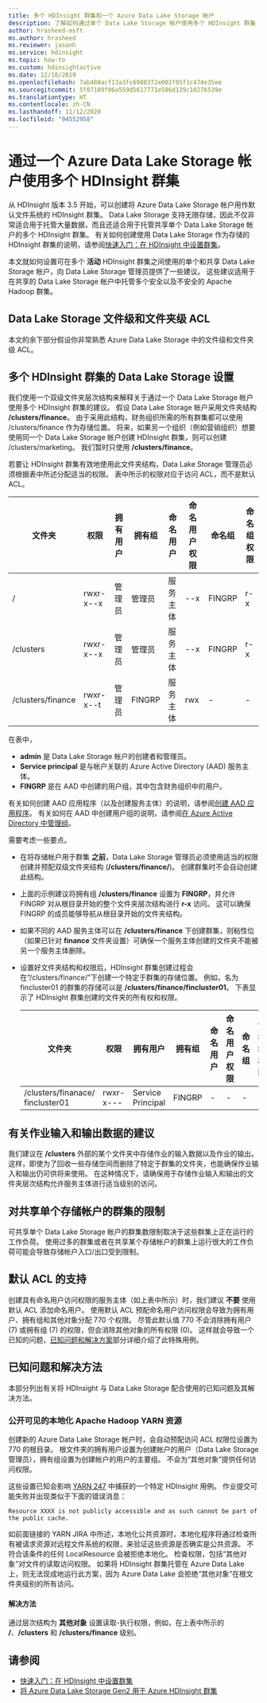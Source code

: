 ```yaml
---
title: 多个 HDInsight 群集和一个 Azure Data Lake Storage 帐户
description: 了解如何通过单个 Data Lake Storage 帐户使用多个 HDInsight 群集
author: hrasheed-msft
ms.author: hrasheed
ms.reviewer: jasonh
ms.service: hdinsight
ms.topic: how-to
ms.custom: hdinsightactive
ms.date: 12/18/2019
ms.openlocfilehash: 7ab480acf13a3fc6980372e002f05f1c474e35ee
ms.sourcegitcommit: 5f07189f06a559d5617771e586d129c10276539e
ms.translationtype: HT
ms.contentlocale: zh-CN
ms.lasthandoff: 11/12/2020
ms.locfileid: "94552958"
---
```

# <a name="use-multiple-hdinsight-clusters-with-an-azure-data-lake-storage-account"></a>通过一个 Azure Data Lake Storage 帐户使用多个 HDInsight 群集

从 HDInsight 版本 3.5 开始，可以创建将 Azure Data Lake Storage 帐户用作默认文件系统的 HDInsight 群集。
Data Lake Storage 支持无限存储，因此不仅非常适合用于托管大量数据，而且还适合用于托管共享单个 Data Lake Storage 帐户的多个 HDInsight 群集。 有关如何创建使用 Data Lake Storage 作为存储的 HDInsight 群集的说明，请参阅[快速入门：在 HDInsight 中设置群集](./hdinsight-hadoop-provision-linux-clusters.md)。

本文就如何设置可在多个 **活动** HDInsight 群集之间使用的单个和共享 Data Lake Storage 帐户，向 Data Lake Storage 管理员提供了一些建议。 这些建议适用于在共享的 Data Lake Storage 帐户中托管多个安全以及不安全的 Apache Hadoop 群集。

## <a name="data-lake-storage-file-and-folder-level-acls"></a>Data Lake Storage 文件级和文件夹级 ACL

本文的余下部分假设你非常熟悉 Azure Data Lake Storage 中的文件级和文件夹级 ACL。

## <a name="data-lake-storage-setup-for-multiple-hdinsight-clusters"></a>多个 HDInsight 群集的 Data Lake Storage 设置

我们使用一个双级文件夹层次结构来解释关于通过一个 Data Lake Storage 帐户使用多个 HDInsight 群集的建议。 假设 Data Lake Storage 帐户采用文件夹结构 **/clusters/finance**。 由于采用此结构，财务组织所需的所有群集都可以使用 /clusters/finance 作为存储位置。 将来，如果另一个组织（例如营销组织）想要使用同一个 Data Lake Storage 帐户创建 HDInsight 群集，则可以创建 /clusters/marketing。 我们暂时只使用 **/clusters/finance**。

若要让 HDInsight 群集有效地使用此文件夹结构，Data Lake Storage 管理员必须根据表中所述分配适当的权限。 表中所示的权限对应于访问 ACL，而不是默认 ACL。

|文件夹  |权限  |拥有用户  |拥有组  | 命名用户 | 命名用户权限 | 命名组 | 命名组权限 |
|---------|---------|---------|---------|---------|---------|---------|---------|
|/ | rwxr-x--x  |管理员 |管理员  |服务主体 |--x  |FINGRP   |r-x         |
|/clusters | rwxr-x--x |管理员 |管理员 |服务主体 |--x  |FINGRP |r-x         |
|/clusters/finance | rwxr-x--t |管理员 |FINGRP  |服务主体 |rwx  |-  |-     |

在表中，

- **admin** 是 Data Lake Storage 帐户的创建者和管理员。
- **Service principal** 是与帐户关联的 Azure Active Directory (AAD) 服务主体。
- **FINGRP** 是在 AAD 中创建的用户组，其中包含财务组织中的用户。

有关如何创建 AAD 应用程序（以及创建服务主体）的说明，请参阅[创建 AAD 应用程序](../active-directory/develop/howto-create-service-principal-portal.md#register-an-application-with-azure-ad-and-create-a-service-principal)。 有关如何在 AAD 中创建用户组的说明，请参阅[在 Azure Active Directory 中管理组](../active-directory/fundamentals/active-directory-groups-create-azure-portal.md)。

需要考虑一些要点。

- 在将存储帐户用于群集 **之前**，Data Lake Storage 管理员必须使用适当的权限创建并预配双级文件夹结构 (**/clusters/finance/**)。 创建群集时不会自动创建此结构。
- 上面的示例建议将拥有组 **/clusters/finance** 设置为 **FINGRP**，并允许 FINGRP 对从根目录开始的整个文件夹层次结构进行 **r-x** 访问。 这可以确保 FINGRP 的成员能够导航从根目录开始的文件夹结构。
- 如果不同的 AAD 服务主体可以在 **/clusters/finance** 下创建群集，则粘性位（如果已针对 **finance** 文件夹设置）可确保一个服务主体创建的文件夹不能被另一个服务主体删除。
- 设置好文件夹结构和权限后，HDInsight 群集创建过程会在“/clusters/finance/”下创建一个特定于群集的存储位置。 例如，名为 fincluster01 的群集的存储可以是 **/clusters/finance/fincluster01**。 下表显示了 HDInsight 群集创建的文件夹的所有权和权限。

    |文件夹  |权限  |拥有用户  |拥有组  | 命名用户 | 命名用户权限 | 命名组 | 命名组权限 |
    |---------|---------|---------|---------|---------|---------|---------|---------|
    |/clusters/finanace/ fincluster01 | rwxr-x---  |Service Principal |FINGRP  |- |-  |-   |-  |

## <a name="recommendations-for-job-input-and-output-data"></a>有关作业输入和输出数据的建议

我们建议在 **/clusters** 外部的某个文件夹中存储作业的输入数据以及作业的输出。 这样，即使为了回收一些存储空间而删除了特定于群集的文件夹，也能确保作业输入和输出仍可供将来使用。 在这种情况下，请确保用于存储作业输入和输出的文件夹层次结构允许服务主体进行适当级别的访问。

## <a name="limit-on-clusters-sharing-a-single-storage-account"></a>对共享单个存储帐户的群集的限制

可共享单个 Data Lake Storage 帐户的群集数限制取决于这些群集上正在运行的工作负荷。 使用过多的群集或者在共享某个存储帐户的群集上运行很大的工作负荷可能会导致存储帐户入口/出口受到限制。

## <a name="support-for-default-acls"></a>默认 ACL 的支持

创建具有命名用户访问权限的服务主体（如上表中所示）时，我们建议 **不要** 使用默认 ACL 添加命名用户。 使用默认 ACL 预配命名用户访问权限会导致为拥有用户、拥有组和其他对象分配 770 个权限。 尽管此默认值 770 不会消除拥有用户 (7) 或拥有组 (7) 的权限，但会消除其他对象的所有权限 (0)。 这样就会导致一个已知的问题，[已知问题和解决方案](#known-issues-and-workarounds)部分详细介绍了此特殊用例。

## <a name="known-issues-and-workarounds"></a>已知问题和解决方法

本部分列出有关将 HDInsight 与 Data Lake Storage 配合使用的已知问题及其解决方法。

### <a name="publicly-visible-localized-apache-hadoop-yarn-resources"></a>公开可见的本地化 Apache Hadoop YARN 资源

创建新的 Azure Data Lake Storage 帐户时，会自动预配访问 ACL 权限位设置为 770 的根目录。 根文件夹的拥有用户设置为创建帐户的用户（Data Lake Storage 管理员），拥有组设置为创建帐户的用户的主要组。 不会为“其他对象”提供任何访问权限。

这些设置已知会影响 [YARN 247](https://hwxmonarch.atlassian.net/browse/YARN-247) 中捕获的一个特定 HDInsight 用例。 作业提交可能失败并出现类似于下面的错误消息：

```output
Resource XXXX is not publicly accessible and as such cannot be part of the public cache.
```

如前面链接的 YARN JIRA 中所述，本地化公共资源时，本地化程序将通过检查所有被请求资源对远程文件系统的权限，来验证这些资源是否确实是公共资源。 不符合该条件的任何 LocalResource 会被拒绝本地化。 检查权限，包括“其他对象”对文件的读取访问权限。 如果将 HDInsight 群集托管在 Azure Data Lake 上，则无法现成地运行此方案，因为 Azure Data Lake 会拒绝“其他对象”在根文件夹级别的所有访问。

#### <a name="workaround"></a>解决方法

通过层次结构为 **其他对象** 设置读取-执行权限，例如，在上表中所示的 **/**、**/clusters** 和 **/clusters/finance** 级别。

## <a name="see-also"></a>请参阅

- [快速入门：在 HDInsight 中设置群集](./hdinsight-hadoop-provision-linux-clusters.md)
- [将 Azure Data Lake Storage Gen2 用于 Azure HDInsight 群集](hdinsight-hadoop-use-data-lake-storage-gen2.md)